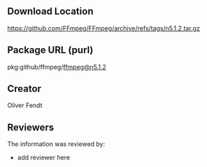 ## Download Location

https://github.com/FFmpeg/FFmpeg/archive/refs/tags/n5.1.2.tar.gz

## Package URL (purl)

pkg:github/ffmpeg/ffmpeg@n5.1.2

## Creator

Oliver Fendt

## Reviewers

The information was reviewed by:

* add reviewer here
